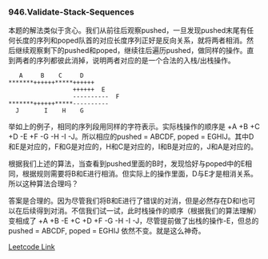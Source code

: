 ### 946.Validate-Stack-Sequences

本题的解法类似于贪心。我们从前往后观察pushed，一旦发现pushed末尾有任何长度的序列和poped队首的对应长度序列正好是反向关系，就将两者相消。然后继续观察剩下的pushed和poped，继续往后遍历pushed，做同样的操作。直到两者的序列都彼此消掉，说明两者对应的是一个合法的入栈/出栈操作。

```
   A     B    C     D
*******++++++*****++++++
                  ++++++  E
                  ----------  F
*******++++++*****---------- 
  J       I    H    G
```
举如上的例子，相同的序列段用同样的字符表示。实际栈操作的顺序是 +A +B +C +D -E +F -G -H -I -J。所以相应的pushed = ABCDF, poped = EGHIJ。其中D和E是对应的，F和G是对应的，H和C是对应的，I和B是对应的，J和A是对应的。

根据我们上述的算法，当查看到pushed里面的B时，发现恰好与poped中的E相同，根据规则需要将B和E进行相消。但实际上的操作里面，D与E才是相消关系。所以这种算法合理吗？

答案是合理的。因为尽管我们将B和E进行了错误的对消，但是必然存在D和I也可以在后续得到对消。不信我们试一试，此时栈操作的顺序（根据我们的算法理解）变相成了 +A +B -E +C +D +F -G -H -I -J，尽管提前做了出栈的操作-E，但总的pushed = ABCDF, poped = EGHIJ 依然不变。就是这么神奇。


[Leetcode Link](https://leetcode.com/problems/validate-stack-sequences)